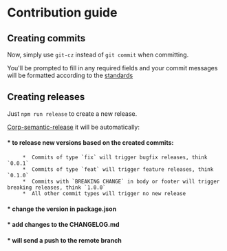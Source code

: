 # Contribution guide

## Creating commits

Now, simply use ` git-cz ` instead of ` git commit ` when committing.

You'll be prompted to fill in any required fields and your commit messages will be formatted according to the [standards](https://github.com/conventional-changelog-archived-repos/conventional-changelog-angular/blob/master/convention.md)


## Creating releases

Just ` npm run release ` to create a new release.

[Corp-semantic-release](https://www.npmjs.com/package/corp-semantic-release) it will be automatically:
  #### * to release new versions based on the created commits:
         *  Commits of type `fix` will trigger bugfix releases, think `0.0.1`
         *  Commits of type `feat` will trigger feature releases, think `0.1.0`
         *  Commits with `BREAKING CHANGE` in body or footer will trigger breaking releases, think `1.0.0`
         *  All other commit types will trigger no new release
  #### *  change the version in package.json
  #### *  add changes to the CHANGELOG.md
  #### *  will send a push to the remote branch